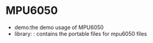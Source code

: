 # MPU6050

- demo:the demo usage of MPU6050
- library: : contains the portable files for mpu6050 files

